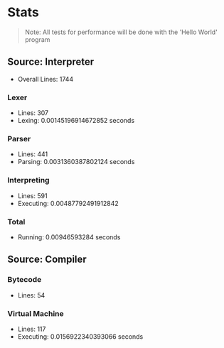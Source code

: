 # Stats

> Note: All tests for performance will be done with the 'Hello World' program

## Source: Interpreter

- Overall Lines: 1744

### Lexer
- Lines: 307
- Lexing: 0.00145196914672852 seconds

### Parser
- Lines: 441
- Parsing: 0.0031360387802124 seconds

### Interpreting
- Lines: 591
- Executing: 0.00487792491912842

### Total
- Running: 0.00946593284 seconds

## Source: Compiler

### Bytecode
- Lines: 54

### Virtual Machine
- Lines: 117
- Executing: 0.0156922340393066 seconds
